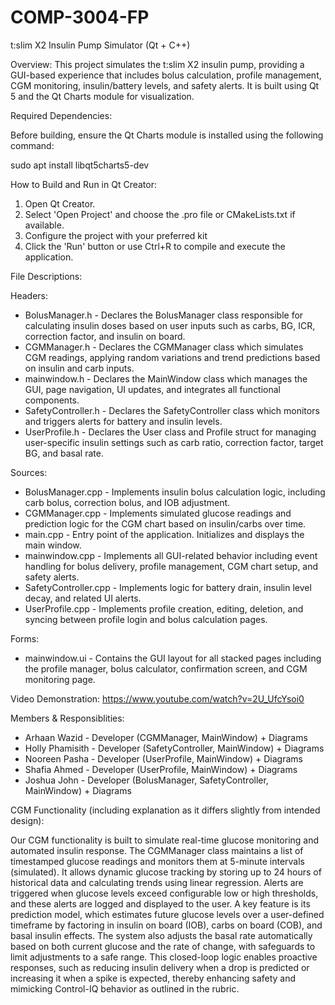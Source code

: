 # COMP-3004-FP

t:slim X2 Insulin Pump Simulator (Qt + C++)

Overview:
This project simulates the t:slim X2 insulin pump, providing a GUI-based experience that includes bolus calculation, profile management, CGM monitoring, insulin/battery levels, and safety alerts. It is built using Qt 5 and the Qt Charts module for visualization.


Required Dependencies:

Before building, ensure the Qt Charts module is installed using the following command:

sudo apt install libqt5charts5-dev


How to Build and Run in Qt Creator:
1. Open Qt Creator.
2. Select 'Open Project' and choose the .pro file or CMakeLists.txt if available.
3. Configure the project with your preferred kit
4. Click the 'Run' button or use Ctrl+R to compile and execute the application.

File Descriptions:

Headers:
- BolusManager.h - Declares the BolusManager class responsible for calculating insulin doses based on user inputs such as carbs, BG, ICR, correction factor, and insulin on board.
- CGMManager.h - Declares the CGMManager class which simulates CGM readings, applying random variations and trend predictions based on insulin and carb inputs.
- mainwindow.h - Declares the MainWindow class which manages the GUI, page navigation, UI updates, and integrates all functional components.
- SafetyController.h - Declares the SafetyController class which monitors and triggers alerts for battery and insulin levels.
- UserProfile.h - Declares the User class and Profile struct for managing user-specific insulin settings such as carb ratio, correction factor, target BG, and basal rate.

Sources:
- BolusManager.cpp - Implements insulin bolus calculation logic, including carb bolus, correction bolus, and IOB adjustment.
- CGMManager.cpp - Implements simulated glucose readings and prediction logic for the CGM chart based on insulin/carbs over time.
- main.cpp - Entry point of the application. Initializes and displays the main window.
- mainwindow.cpp - Implements all GUI-related behavior including event handling for bolus delivery, profile management, CGM chart setup, and safety alerts.
- SafetyController.cpp - Implements logic for battery drain, insulin level decay, and related UI alerts.
- UserProfile.cpp - Implements profile creation, editing, deletion, and syncing between profile login and bolus calculation pages.

Forms:
- mainwindow.ui - Contains the GUI layout for all stacked pages including the profile manager, bolus calculator, confirmation screen, and CGM monitoring page.

Video Demonstration:
https://www.youtube.com/watch?v=2U_UfcYsoi0

Members & Responsiblities:
- Arhaan Wazid - Developer (CGMManager, MainWindow) + Diagrams
- Holly Phamisith - Developer (SafetyController, MainWindow) + Diagrams
- Nooreen Pasha - Developer (UserProfile, MainWindow) + Diagrams
- Shafia Ahmed - Developer (UserProfile, MainWindow) + Diagrams
- Joshua John - Developer (BolusManager, SafetyController, MainWindow) + Diagrams

CGM Functionality (including explanation as it differs slightly from intended design): 

Our CGM functionality is built to simulate real-time glucose monitoring and automated insulin response. The CGMManager class maintains a list of timestamped glucose readings and monitors them at 5-minute intervals (simulated). It allows dynamic glucose tracking by storing up to 24 hours of historical data and calculating trends using linear regression. Alerts are triggered when glucose levels exceed configurable low or high thresholds, and these alerts are logged and displayed to the user. A key feature is its prediction model, which estimates future glucose levels over a user-defined timeframe by factoring in insulin on board (IOB), carbs on board (COB), and basal insulin effects. The system also adjusts the basal rate automatically based on both current glucose and the rate of change, with safeguards to limit adjustments to a safe range. This closed-loop logic enables proactive responses, such as reducing insulin delivery when a drop is predicted or increasing it when a spike is expected, thereby enhancing safety and mimicking Control-IQ behavior as outlined in the rubric.

